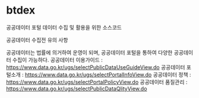 # btdex
공공데이터 포털 데이터 수집 및 활용을 위한 소스코드

공공데이터 수집전 유의 사항  

공공데이터는 법률에 의거하여 운영이 되며,  공공데이터 포털을 통하여 다양한 공공데이터 수집이 가능하다. 
공공데이터 이용가이드 : https://www.data.go.kr/ugs/selectPublicDataUseGuideView.do
공공데이터 포털소개 : https://www.data.go.kr/ugs/selectPortalInfoView.do 
공공데이터 정책 : https://www.data.go.kr/ugs/selectPortalPolicyView.do
공공데이터 품질관리 : https://www.data.go.kr/ugs/selectPublicDataQlityView.do
